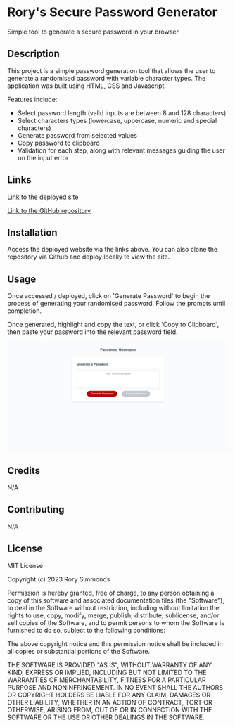 # Rory's Secure Password Generator

Simple tool to generate a secure password in your browser

## Description

This project is a simple password generation tool that allows the user to generate a randomised password with variable character types. The application was built using HTML, CSS and Javascript.

Features include:
* Select password length (valid inputs are between 8 and 128 characters)
* Select characters types (lowercase, uppercase, numeric and special characters)
* Generate password from selected values
* Copy password to clipboard
* Validation for each step, along with relevant messages guiding the user on the input error

## Links

[Link to the deployed site](https://uberponky.github.io/Secure-Password-Generator/)

[Link to the GitHub repository](https://github.com/uberponky/Secure-Password-Generator)

## Installation

Access the deployed website via the links above. You can also clone the repository via Github and deploy locally to view the site.

## Usage

Once accessed / deployed, click on 'Generate Password' to begin the process of generating your randomised password. Follow the prompts until completion. 

Once generated, highlight and copy the text, or click 'Copy to Clipboard', then paste your password into the relevant password field.

![site preview](./preview.png)

## Credits

N/A

## Contributing

N/A

## License

MIT License

Copyright (c) 2023 Rory Simmonds

Permission is hereby granted, free of charge, to any person obtaining a copy
of this software and associated documentation files (the "Software"), to deal
in the Software without restriction, including without limitation the rights
to use, copy, modify, merge, publish, distribute, sublicense, and/or sell
copies of the Software, and to permit persons to whom the Software is
furnished to do so, subject to the following conditions:

The above copyright notice and this permission notice shall be included in all
copies or substantial portions of the Software.

THE SOFTWARE IS PROVIDED "AS IS", WITHOUT WARRANTY OF ANY KIND, EXPRESS OR
IMPLIED, INCLUDING BUT NOT LIMITED TO THE WARRANTIES OF MERCHANTABILITY,
FITNESS FOR A PARTICULAR PURPOSE AND NONINFRINGEMENT. IN NO EVENT SHALL THE
AUTHORS OR COPYRIGHT HOLDERS BE LIABLE FOR ANY CLAIM, DAMAGES OR OTHER
LIABILITY, WHETHER IN AN ACTION OF CONTRACT, TORT OR OTHERWISE, ARISING FROM,
OUT OF OR IN CONNECTION WITH THE SOFTWARE OR THE USE OR OTHER DEALINGS IN THE
SOFTWARE.
